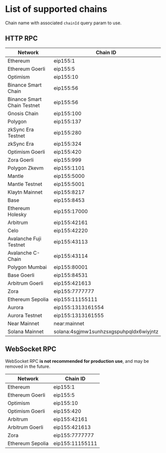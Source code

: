# List of supported chains

Chain name with associated `chainId` query param to use.

## HTTP RPC

| Network                        | Chain ID             |
|--------------------------------|----------------------|
| Ethereum                       | eip155:1             |
| Ethereum Goerli                | eip155:5             |
| Optimism                       | eip155:10            |
| Binance Smart Chain            | eip155:56            |
| Binance Smart Chain Testnet    | eip155:56            |
| Gnosis Chain                   | eip155:100           |
| Polygon                        | eip155:137           |
| zkSync Era Testnet             | eip155:280           |
| zkSync Era                     | eip155:324           |
| Optimism Goerli                | eip155:420           |
| Zora Goerli                    | eip155:999           |
| Polygon Zkevm                  | eip155:1101          |
| Mantle                         | eip155:5000          |
| Mantle Testnet                 | eip155:5001          |
| Klaytn Mainnet                 | eip155:8217          |
| Base                           | eip155:8453          |
| Ethereum Holesky               | eip155:17000         |
| Arbitrum                       | eip155:42161         |
| Celo                           | eip155:42220         |
| Avalanche Fuji Testnet         | eip155:43113         |
| Avalanche C-Chain              | eip155:43114         |
| Polygon Mumbai                 | eip155:80001         |
| Base Goerli                    | eip155:84531         |
| Arbitrum Goerli                | eip155:421613        |
| Zora                           | eip155:7777777       |
| Ethereum Sepolia               | eip155:11155111      |
| Aurora                         | eip155:1313161554    |
| Aurora Testnet                 | eip155:1313161555    |
| Near Mainnet                   | near:mainnet         |
| Solana Mainnet                 | solana:4sgjmw1sunhzsxgspuhpqldx6wiyjntz |

## WebSocket RPC

WebSocket RPC **is not recommended for production use**, and may be removed in the future.

| Network            | Chain ID        |
|--------------------|-----------------|
| Ethereum           | eip155:1        |
| Ethereum Goerli    | eip155:5        |
| Optimism           | eip155:10       |
| Optimism Goerli    | eip155:420      |
| Arbitrum           | eip155:42161    |
| Arbitrum Goerli    | eip155:421613   |
| Zora               | eip155:7777777  |
| Ethereum Sepolia   | eip155:11155111 |
